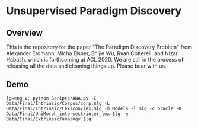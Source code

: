# Unsupervised Paradigm Discovery

## Overview

This is the repository for the paper "The Paradigm Discovery Problem" from Alexander Erdmann, Micha Elsner, Shijie Wu, Ryan Cotterell, and Nizar Habash, which is forthcoming at ACL 2020. We are still in the process of releasing all the data and cleaning things up. Please bear with us.

## Demo

```
lg=eng_V; python Scripts/ANA.py -C Data/Final/Intrinsic/Corpus/corp.$lg -L Data/Final/Intrinsic/Lexicon/lex.$lg -m Models -l $lg -c oracle -U Data/Final/UniMorph_intersect/inter_lex.$lg -e Data/Final/Extrinsic/analogy.$lg
```

